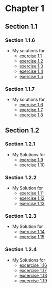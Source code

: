 # Chapter 1
## Section 1.1
### Section 1.1.6
- My solutions for
    - [exercise 1.1](ex_1_1.md)
    - [exercise 1.2](ex_1_2.md)
    - [exercise 1.3](ex_1_3.md)
    - [exercise 1.4](ex_1_4.md)
    - [exercise 1.5](ex_1_5.md)
### Section 1.1.7
- My solutions for
    - [exercise 1.6](ex_1_6.md)
    - [exercise 1.7](ex_1_7.md)
    - [exercise 1.8](ex_1_8.md)
## Section 1.2
### Section 1.2.1
- My Solutions for
    - [exercise 1.9](ex_1_9.md)
    - [exercise 1.10](ex_1_10.md)
### Section 1.2.2
- My Solution for
    - [exercise 1.11](ex_1_11.md)
    - [exercise 1.12](ex_1_12.md)
    - [exercise 1.13](ex_1_13.md)
### Section 1.2.3
- My Solution for
    - [exercise 1.14](ex_1_14.md)
    - [exercise 1.15](ex_1_15.md)
### Section 1.2.4
- My Solutions for
    - [excercise 1.16](ex_1_16.md)
    - [excercise 1.17](ex_1_17.md)
    - [excercise 1.18](ex_1_18.md)
    - [excercise 1.19](ex_1_19.md)